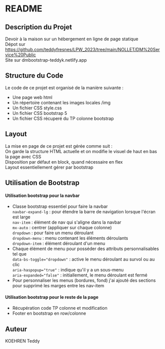 # README

## Description du Projet

Devoir à la maison sur un hébergement en ligne de page statique  
Dépot sur https://github.com/teddyfresnes/LPW_2023/tree/main/NOLLET/DM%20Service%20Public  
Site sur dmbootstrap-teddyk.netlify.app  


## Structure du Code

Le code de ce projet est organisé de la manière suivante :  

- Une page web html  
- Un répertoire contenant les images locales /img  
- Un fichier CSS style.css  
- Un fichier CSS bootstrap 5  
- Un fichier CSS récuperé du TP colonne bootstrap  


## Layout

La mise en page de ce projet est gérée comme suit :  
On garde la structure HTML actuelle et on modifie le visuel de haut en bas la page avec CSS  
Disposition par défaut en block, quand nécessaire en flex  
Layout essentiellement gérer par bootstrap  


## Utilisation de Bootstrap

#### Utilisation bootstrap pour la navbar

- Classe bootstrap essentiel pour faire la navbar  
`navbar-expand-lg` : pour étendre la barre de navigation lorsque l'écran est large  
`nav-item` : élément de nav qui s'aligne dans la navbar  
`mx-auto` : centrer (appliquer sur chaque colonne)  
`dropdown` : pour faire un menu déroulant  
`dropdown-menu` : menu contenant les éléments déroulants  
`dropdown-item` : élément déroulant d'un menu  
- Chaque élément de menu pour posséder des attributs personnalisables tel que  
`data-bs-toggle="dropdown"` : active le menu déroulant au survol ou au clic  
`aria-haspopup="true"` : indique qu'il y a un sous-menu  
`aria-expanded="false"` : initiallement, le menu déroulant est fermé  
- Pour personnaliser les menus (bordures, fond) j'ai ajouté des sections pour supprimé les marges entre les nav-item  

#### Utilisation bootstrap pour le reste de la page

- Récupération code TP colonne et modification  
- Footer en bootstrap en row/colonne  


## Auteur

KOEHREN Teddy  
